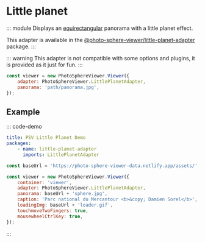 # Little planet

<Badges module="little-planet-adapter"/>

::: module
Displays an [equirectangular](equirectangular.md) panorama with a little planet effect.

This adapter is available in the [@photo-sphere-viewer/little-planet-adapter](https://www.npmjs.com/package/@photo-sphere-viewer/little-planet-adapter) package.
:::

::: warning
This adapter is not compatible with some options and plugins, it is provided as it just for fun.
:::

```js
const viewer = new PhotoSphereViewer.Viewer({
    adapter: PhotoSphereViewer.LittlePlanetAdapter,
    panorama: 'path/panorama.jpg',
});
```

## Example

::: code-demo

```yaml
title: PSV Little Planet Demo
packages:
    - name: little-planet-adapter
      imports: LittlePlanetAdapter
```

```js
const baseUrl = 'https://photo-sphere-viewer-data.netlify.app/assets/';

const viewer = new PhotoSphereViewer.Viewer({
    container: 'viewer',
    adapter: PhotoSphereViewer.LittlePlanetAdapter,
    panorama: baseUrl + 'sphere.jpg',
    caption: 'Parc national du Mercantour <b>&copy; Damien Sorel</b>',
    loadingImg: baseUrl + 'loader.gif',
    touchmoveTwoFingers: true,
    mousewheelCtrlKey: true,
});
```

:::
